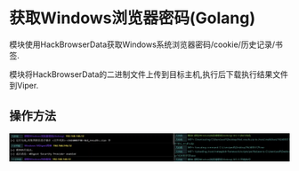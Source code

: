 # 获取Windows浏览器密码(Golang)

模块使用HackBrowserData获取Windows系统浏览器密码/cookie/历史记录/书签.

模块将HackBrowserData的二进制文件上传到目标主机,执行后下载执行结果文件到Viper.

## 操作方法

![](img\CredentialAccess_CredentialInFiles_BrowserData\1.webp)


